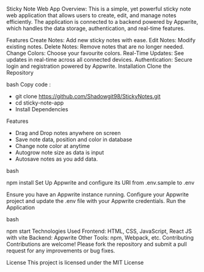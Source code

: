 Sticky Note Web App Overview: This is a simple, yet powerful sticky note web application that allows users to create, edit, and manage notes efficiently. The application is connected to a backend powered by Appwrite, which handles the data storage, authentication, and real-time features.

Features Create Notes: Add new sticky notes with ease. Edit Notes: Modify existing notes. Delete Notes: Remove notes that are no longer needed. Change Colors: Choose your favourite colors. Real-Time Updates: See updates in real-time across all connected devices. Authentication: Secure login and registration powered by Appwrite. Installation Clone the Repository

bash Copy code :
- git clone https://github.com/Shadowgit98/StickyNotes.git
- cd sticky-note-app
- Install Dependencies

Features
- Drag and Drop notes anywhere on screen
- Save note data, position and color in database
- Change note color at anytime
- Autogrow note size as data is input
- Autosave notes as you add data.

bash

npm install Set Up Appwrite and configure its URI from .env.sample to .env

Ensure you have an Appwrite instance running. Configure your Appwrite project and update the .env file with your Appwrite credentials. Run the Application

bash

npm start Technologies Used Frontend: HTML, CSS, JavaScript, React JS with vite Backend: Appwrite Other Tools: npm, Webpack, etc. Contributing Contributions are welcome! Please fork the repository and submit a pull request for any improvements or bug fixes.

License This project is licensed under the MIT License
